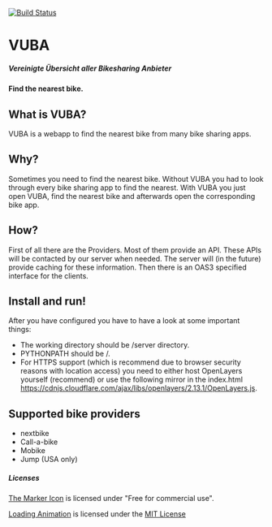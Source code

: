 [![Build Status](https://dev.azure.com/TheMinefighter/VUBA/_apis/build/status/VUBA-CI?branchName=master)](https://dev.azure.com/TheMinefighter/VUBA/_build/latest?definitionId=5&branchName=master)
# VUBA
##### Vereinigte Übersicht aller Bikesharing Anbieter
#### Find the nearest bike.
## What is VUBA?
VUBA is a webapp to find the nearest bike from many bike sharing apps.
## Why?
Sometimes you need to find the nearest bike.
Without VUBA you had to look through every bike sharing app to find the nearest.
With VUBA you just open VUBA, find the nearest bike and afterwards open the corresponding bike app.
## How?
First of all there are the Providers.
Most of them provide an API.
These APIs will be contacted by our server when needed.
The server will (in the future) provide caching for these information.
Then there is an OAS3 specified interface for the clients.
## Install and run!
After you have configured you have to have a look at some important things:
 - The working directory should be /server directory.
 - PYTHONPATH should be /.
 - For HTTPS support (which is recommend due to browser security reasons with location access) you need to either host OpenLayers yourself (recommend) or
 use the following mirror in the index.html https://cdnjs.cloudflare.com/ajax/libs/openlayers/2.13.1/OpenLayers.js.
## Supported bike providers
 - nextbike
 - Call-a-bike
 - Mobike
 - Jump (USA only)
 
 
##### Licenses
[The Marker Icon](https://www.iconfinder.com/icons/383108/map_marker_icon) is licensed under "Free for commercial use".

[Loading Animation](https://tobiasahlin.com/spinkit/) is licensed under the [MIT License](https://github.com/tobiasahlin/SpinKit/blob/master/LICENSE)
